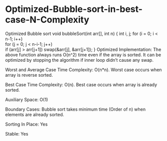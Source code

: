 # Optimized-Bubble-sort-in-best-case-N-Complexity
Optimized Bubble sort 
void bubbleSort(int arr[], int n) 
{ 
   int i, j; 
   for (i = 0; i < n-1; i++)         
       for (j = 0; j < n-i-1; j++)  
           if (arr[j] > arr[j+1]) 
              swap(&arr[j], &arr[j+1]); 
} 
Optimized Implementation:
The above function always runs O(n^2) time even if the array is sorted. It can be optimized by stopping the algorithm if inner loop didn’t cause any swap.

Worst and Average Case Time Complexity: O(n*n). Worst case occurs when array is reverse sorted.

Best Case Time Complexity: O(n). Best case occurs when array is already sorted.

Auxiliary Space: O(1)

Boundary Cases: Bubble sort takes minimum time (Order of n) when elements are already sorted.

Sorting In Place: Yes

Stable: Yes
